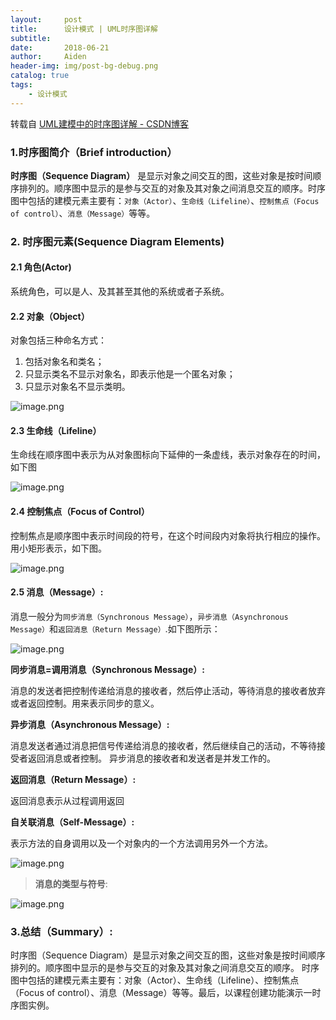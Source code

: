 ```yaml
---
layout:     post
title:      设计模式 | UML时序图详解
subtitle:   
date:       2018-06-21
author:     Aiden
header-img: img/post-bg-debug.png
catalog: true 			
tags:								
    - 设计模式
---
```



转载自 [UML建模中的时序图详解 - CSDN博客](https://blog.csdn.net/bzhxuexi/article/details/44152453)

### 1.时序图简介（Brief introduction）

**时序图（Sequence Diagram）** 是显示对象之间交互的图，这些对象是按时间顺序排列的。顺序图中显示的是参与交互的对象及其对象之间消息交互的顺序。时序图中包括的建模元素主要有：`对象（Actor）`、`生命线（Lifeline）`、`控制焦点（Focus of control）`、`消息（Message）`等等。

### 2. 时序图元素(Sequence Diagram Elements)


#### 2.1 角色(Actor)

系统角色，可以是人、及其甚至其他的系统或者子系统。

#### 2.2 对象（Object）

对象包括三种命名方式：

1. 包括对象名和类名；
2. 只显示类名不显示对象名，即表示他是一个匿名对象；
3. 只显示对象名不显示类明。

![image.png](https://upload-images.jianshu.io/upload_images/10402860-205b705de62852e4.png?imageMogr2/auto-orient/strip%7CimageView2/2/w/1240)

#### 2.3  生命线（Lifeline）

生命线在顺序图中表示为从对象图标向下延伸的一条虚线，表示对象存在的时间，如下图

![image.png](https://upload-images.jianshu.io/upload_images/10402860-27f1ee730f426d18.png?imageMogr2/auto-orient/strip%7CimageView2/2/w/1240)


#### 2.4 控制焦点（Focus of Control）

控制焦点是顺序图中表示时间段的符号，在这个时间段内对象将执行相应的操作。用小矩形表示，如下图。

![image.png](https://upload-images.jianshu.io/upload_images/10402860-996a2caf621b65e1.png?imageMogr2/auto-orient/strip%7CimageView2/2/w/1240)


#### 2.5 消息（Message）:

消息一般分为`同步消息（Synchronous Message）`，`异步消息（Asynchronous Message）`和`返回消息（Return Message）`.如下图所示：

![image.png](https://upload-images.jianshu.io/upload_images/10402860-45a8b2363cbb0117.png?imageMogr2/auto-orient/strip%7CimageView2/2/w/1240)


**同步消息=调用消息（Synchronous Message）:**

消息的发送者把控制传递给消息的接收者，然后停止活动，等待消息的接收者放弃或者返回控制。用来表示同步的意义。

**异步消息（Asynchronous Message）:**

消息发送者通过消息把信号传递给消息的接收者，然后继续自己的活动，不等待接受者返回消息或者控制。
异步消息的接收者和发送者是并发工作的。

**返回消息（Return Message）:**

返回消息表示从过程调用返回


**自关联消息（Self-Message）:**

表示方法的自身调用以及一个对象内的一个方法调用另外一个方法。

![image.png](https://upload-images.jianshu.io/upload_images/10402860-4fe83111d57b3864.png?imageMogr2/auto-orient/strip%7CimageView2/2/w/1240)

> **消息的类型与符号**:

![image.png](https://upload-images.jianshu.io/upload_images/10402860-de70acb8706fa91c.png?imageMogr2/auto-orient/strip%7CimageView2/2/w/1240)


### 3.总结（Summary）:

时序图（Sequence Diagram）是显示对象之间交互的图，这些对象是按时间顺序排列的。顺序图中显示的是参与交互的对象及其对象之间消息交互的顺序。
时序图中包括的建模元素主要有：对象（Actor）、生命线（Lifeline）、控制焦点（Focus of control）、消息（Message）等等。最后，以课程创建功能演示一时序图实例。

